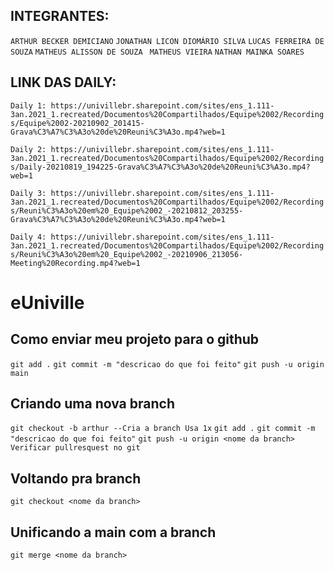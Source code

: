 ## INTEGRANTES:

`ARTHUR BECKER DEMICIANO`
`JONATHAN LICON DIOMÁRIO SILVA`
`LUCAS FERREIRA DE SOUZA`
`MATHEUS ALISSON DE SOUZA `
`MATHEUS VIEIRA`
`NATHAN MAINKA SOARES`


## LINK DAS DAILY:

`Daily 1: https://univillebr.sharepoint.com/sites/ens_1.111-3an.2021_1.recreated/Documentos%20Compartilhados/Equipe%2002/Recordings/Equipe%2002-20210902_201415-Grava%C3%A7%C3%A3o%20de%20Reuni%C3%A3o.mp4?web=1 `

`Daily 2: https://univillebr.sharepoint.com/sites/ens_1.111-3an.2021_1.recreated/Documentos%20Compartilhados/Equipe%2002/Recordings/Daily-20210819_194225-Grava%C3%A7%C3%A3o%20de%20Reuni%C3%A3o.mp4?web=1 `

`Daily 3: https://univillebr.sharepoint.com/sites/ens_1.111-3an.2021_1.recreated/Documentos%20Compartilhados/Equipe%2002/Recordings/Reuni%C3%A3o%20em%20_Equipe%2002_-20210812_203255-Grava%C3%A7%C3%A3o%20de%20Reuni%C3%A3o.mp4?web=1`

`Daily 4: https://univillebr.sharepoint.com/sites/ens_1.111-3an.2021_1.recreated/Documentos%20Compartilhados/Equipe%2002/Recordings/Reuni%C3%A3o%20em%20_Equipe%2002_-20210906_213056-Meeting%20Recording.mp4?web=1`


# eUniville
## Como enviar meu projeto para o github
`git add .`
`git commit -m "descricao do que foi feito"`
`git push -u origin main`

## Criando uma nova branch
`git checkout -b arthur --Cria a branch Usa 1x`
`git add .`
`git commit -m "descricao do que foi feito"`
`git push -u origin <nome da branch>`
`Verificar pullresquest no git`
## Voltando pra branch
`git checkout <nome da branch>`

## Unificando a main com a branch
`git merge <nome da branch>`
